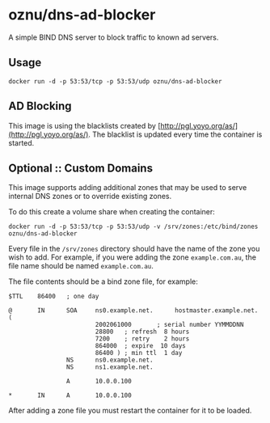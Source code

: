 # oznu/dns-ad-blocker

A simple BIND DNS server to block traffic to known ad servers.

## Usage

```
docker run -d -p 53:53/tcp -p 53:53/udp oznu/dns-ad-blocker
```

## AD Blocking

This image is using the blacklists created by [http://pgl.yoyo.org/as/](http://pgl.yoyo.org/as/). The blacklist is updated every time the container is started.

## Optional :: Custom Domains

This image supports adding additional zones that may be used to serve internal DNS zones or to override existing zones.

To do this create a volume share when creating the container:

```
docker run -d -p 53:53/tcp -p 53:53/udp -v /srv/zones:/etc/bind/zones oznu/dns-ad-blocker
```

Every file in the ```/srv/zones``` directory should have the name of the zone you wish to add.
For example, if you were adding the zone ```example.com.au```, the file name should be named ```example.com.au```.

The file contents should be a bind zone file, for example:

```
$TTL    86400   ; one day

@       IN      SOA     ns0.example.net.      hostmaster.example.net. (
                        2002061000       ; serial number YYMMDDNN
                        28800   ; refresh  8 hours
                        7200    ; retry    2 hours
                        864000  ; expire  10 days
                        86400 ) ; min ttl  1 day
                NS      ns0.example.net.
                NS      ns1.example.net.

                A       10.0.0.100

*       IN      A       10.0.0.100
```

After adding a zone file you must restart the container for it to be loaded.
